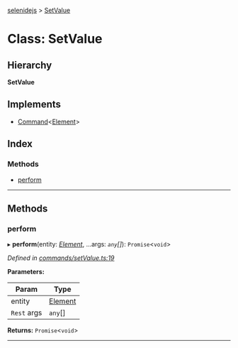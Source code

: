[selenidejs](../README.md) > [SetValue](../classes/setvalue.md)

# Class: SetValue

## Hierarchy

**SetValue**

## Implements

* [Command](../interfaces/command.md)<[Element](element.md)>

## Index

### Methods

* [perform](setvalue.md#perform)

---

## Methods

<a id="perform"></a>

###  perform

▸ **perform**(entity: *[Element](element.md)*, ...args: *`any`[]*): `Promise`<`void`>

*Defined in [commands/setValue.ts:19](https://github.com/KnowledgeExpert/selenidejs/blob/647b1e4/lib/commands/setValue.ts#L19)*

**Parameters:**

| Param | Type |
| ------ | ------ |
| entity | [Element](element.md) |
| `Rest` args | `any`[] |

**Returns:** `Promise`<`void`>

___

